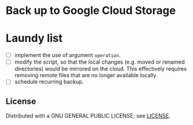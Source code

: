 # Back up to Google Cloud Storage

# Laundy list
* [ ] implement the use of argument `operation`.
* [ ] modify the script, so that the local changes (e.g. moved or renamed directories) would be mirrored on the cloud. This effectively requires removing remote files that are no longer available locally.
* [ ] schedule recurring backup.

## License
Distributed with a GNU GENERAL PUBLIC LICENSE; see [LICENSE](https://github.com/saeedghsh/backup_to_gcp/blob/master/LICENSE).

